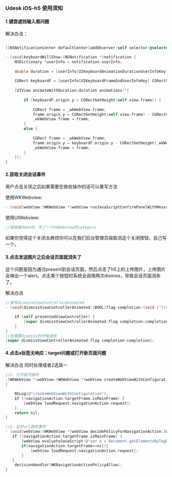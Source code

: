 ### 			Udesk iOS-h5 使用须知

#### 1.键盘遮挡输入框问题

解决办法：

```objective-c

[[NSNotificationCenter defaultCenter]addObserver:self selector:@selector(keyboardWillShow:) name:UIKeyboardWillChangeFrameNotification object:nil];

- (void)keyboardWillShow:(NSNotification *)notification {
    NSDictionary *userInfo = notification.userInfo;
    
    double duration = [userInfo[UIKeyboardAnimationDurationUserInfoKey] doubleValue];
    
    CGRect keyboardF = [userInfo[UIKeyboardFrameEndUserInfoKey] CGRectValue];
    
    [UIView animateWithDuration:duration animations:^{
        
        if (keyboardF.origin.y > CGRectGetHeight(self.view.frame)) {
        
            CGRect frame = _wkWebView.frame;
            frame.origin.y = CGRectGetHeight(self.view.frame) - CGRectGetHeight(_wkWebView.frame);
            _wkWebView.frame = frame;
        } 
        else {
            
            CGRect frame = _wkWebView.frame;
            frame.origin.y = keyboardF.origin.y - CGRectGetHeight(_wkWebView.frame);
            _wkWebView.frame = frame;
        }
    }];
}
```

#### 2.获取关闭会话事件

用户点击关闭之后如果需要在做些操作的话可以重写方法

使用WKWebview:

```objective-c
- (void)webView:(WKWebView *)webView runJavaScriptConfirmPanelWithMessage:(NSString *)message initiatedByFrame:(WKFrameInfo *)frame completionHandler:(void (^)(BOOL result))completionHandler;
```

使用UIWebview:

```objective-c
//直接看demo吧，写了一个UIWebView的category
```

如果你觉得这个关闭太麻烦你可以在我们后台管理员端取消这个关闭按钮，自己写一个。

#### 3.点击发送图片之后会话页面就消失了

这个问题是因为通过present到会话页面，然后点击了h5上的上传图片，上传图片会弹出一个alert。点击某个按钮时系统会调用两次dismiss，导致会话页面消失了。

解决办法

```objective-c
//重写dismissViewControllerAnimated
- (void)dismissViewControllerAnimated:(BOOL)flag completion:(void (^)(void))completion {

    if (self.presentedViewController) {
        [super dismissViewControllerAnimated:flag completion:completion];
    }
}
//在需要dismiss的时候调用
[super dismissViewControllerAnimated:flag completion:completion];
```

#### 4.点击a标签无响应：target问题或打开新页面问题

解决办法 同时处理或者2选其一

```objective-c
//1、打开新页面时
-(WKWebView *)webView:(WKWebView *)webView createWebViewWithConfiguration:(WKWebViewConfiguration *)configuration forNavigationAction:(WKNavigationAction *)navigationAction windowFeatures:(WKWindowFeatures *)windowFeatures
{

    NSLog(@"createWebViewWithConfiguration");
    if (!navigationAction.targetFrame.isMainFrame) {
        [webView loadRequest:navigationAction.request];
    }
    return nil;
}
```

```objective-c
//2、监听url跳转事件
- (void)webView:(WKWebView *)webView decidePolicyForNavigationAction:(WKNavigationAction *)navigationAction decisionHandler:(void (^)(WKNavigationActionPolicy))decisionHandler {
   if (!navigationAction.targetFrame.isMainFrame) {
       [webView evaluateJavaScript:@"var a = document.getElementsByTagName('a');for(var i=0;i<a.length;i++){a[i].setAttribute('target','');}" completionHandler:nil];
       if(navigationAction.targetFrame==nil){
           [webView loadRequest:navigationAction.request];
       }
   }
    decisionHandler(WKNavigationActionPolicyAllow);
}
```

